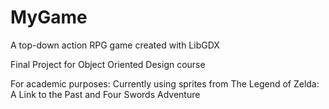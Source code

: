 # MyGame
A top-down action RPG game created with LibGDX

Final Project for Object Oriented Design course

For academic purposes: Currently using sprites from The Legend of Zelda: A Link to the Past and Four Swords Adventure


